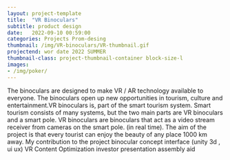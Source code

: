 ```yaml
---
layout: project-template
title:  "VR Binoculars"
subtitle: product design
date:   2022-09-10 00:59:00
categories: Projects Prom-desing
thumbnail: /img/VR-binoculars/VR-thumbnail.gif
projectend: wor date 2022 SUMMER
thumbnail-class: project-thumbnail-container block-size-l
images:
- /img/poker/
---
```

The binoculars are designed to make VR / AR technology available to everyone. The binoculars open up new opportunities in tourism, culture and entertainment.VR binoculars is, part of the smart tourism system.
Smart tourism consists of many systems, but the two main parts are VR binoculars and a smart pole.
VR binoculars are binoculars that act as a video stream receiver from cameras on the smart pole. (in real time).
The aim of the project is that every tourist can enjoy the beauty of any place 1000 km away.
My contribution to the project
binocular concept
interface (unity 3d , ui ux)
VR Content Optimization
investor presentation
assembly aid